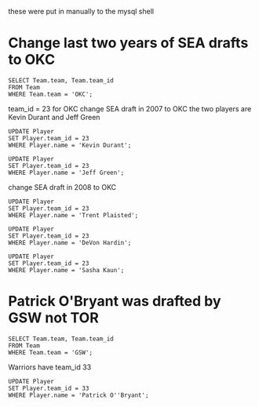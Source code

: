 these were put in manually to the mysql shell

# Change last two years of SEA drafts to OKC
```
SELECT Team.team, Team.team_id
FROM Team
WHERE Team.team = 'OKC';
```
team_id = 23 for OKC
change SEA draft in 2007 to OKC
the two players are Kevin Durant and Jeff Green
```
UPDATE Player
SET Player.team_id = 23
WHERE Player.name = 'Kevin Durant';
```
```
UPDATE Player
SET Player.team_id = 23
WHERE Player.name = 'Jeff Green';
```
change SEA draft in 2008 to OKC
```
UPDATE Player
SET Player.team_id = 23
WHERE Player.name = 'Trent Plaisted';
```
```
UPDATE Player
SET Player.team_id = 23
WHERE Player.name = 'DeVon Hardin';
```
```
UPDATE Player
SET Player.team_id = 23
WHERE Player.name = 'Sasha Kaun';
```

# Patrick O'Bryant was drafted by GSW not TOR
```
SELECT Team.team, Team.team_id
FROM Team
WHERE Team.team = 'GSW';
```
Warriors have team_id 33
```
UPDATE Player
SET Player.team_id = 33
WHERE Player.name = 'Patrick O''Bryant';
```
